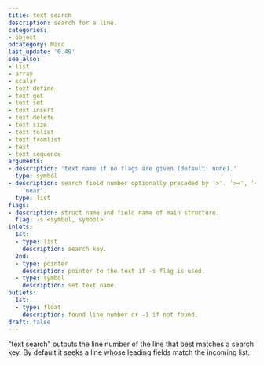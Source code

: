 ```yaml
---
title: text search
description: search for a line.
categories:
- object
pdcategory: Misc
last_update: '0.49'
see_also:
- list
- array
- scalar
- text define
- text get
- text set
- text insert
- text delete
- text size
- text tolist
- text fromlist
- text
- text sequence
arguments:
- description: 'text name if no flags are given (default: none).'
  type: symbol
- description: search field number optionally preceded by '>'. '>=', '<', '<=', or
    'near'.
  type: list
flags:
- description: struct name and field name of main structure.
  flag: -s <symbol, symbol>
inlets:
  1st:
  - type: list
    description: search key.
  2nd:
  - type: pointer
    description: pointer to the text if -s flag is used.
  - type: symbol
    description: set text name.
outlets:
  1st:
  - type: float
    description: found line number or -1 if not found.
draft: false
---
```

"text search" outputs the line number of the line that best matches a search key. By default it seeks a line whose leading fields match the incoming list.
